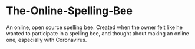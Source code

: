 # The-Online-Spelling-Bee
An online, open source spelling bee. Created when the owner felt like he wanted to participate in a spelling bee, and thought about making an online one, especially with Coronavirus.
